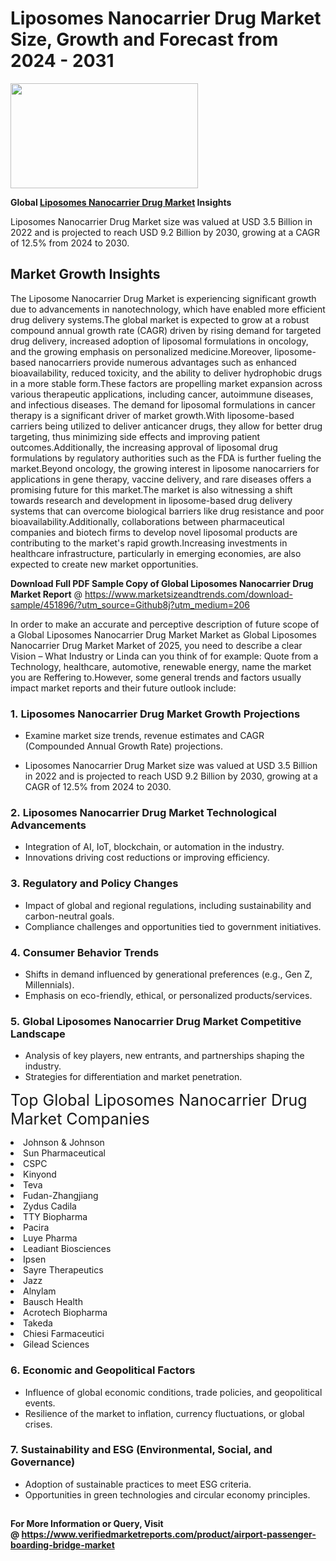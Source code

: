 <H1>Liposomes Nanocarrier Drug Market Size, Growth and Forecast from 2024 - 2031</H1><img class="aligncenter size-medium wp-image-584254" src="https://thirdeyenews.in/wp-content/uploads/2024/09/Global-Market-Research-300x168.jpeg" alt="" width="300" height="168" /><p><strong>Global&nbsp;<a href="https://www.marketsizeandtrends.com/download-sample/451896/?utm_source=Github8j?utm_medium=206">Liposomes Nanocarrier Drug Market</a> Insights</strong></p><p>Liposomes Nanocarrier Drug Market size was valued at USD 3.5 Billion in 2022 and is projected to reach USD 9.2 Billion by 2030, growing at a CAGR of 12.5% from 2024 to 2030.</p><p><h2>Market Growth Insights</h2> The Liposome Nanocarrier Drug Market is experiencing significant growth due to advancements in nanotechnology, which have enabled more efficient drug delivery systems.The global market is expected to grow at a robust compound annual growth rate (CAGR) driven by rising demand for targeted drug delivery, increased adoption of liposomal formulations in oncology, and the growing emphasis on personalized medicine.Moreover, liposome-based nanocarriers provide numerous advantages such as enhanced bioavailability, reduced toxicity, and the ability to deliver hydrophobic drugs in a more stable form.These factors are propelling market expansion across various therapeutic applications, including cancer, autoimmune diseases, and infectious diseases. The demand for liposomal formulations in cancer therapy is a significant driver of market growth.With liposome-based carriers being utilized to deliver anticancer drugs, they allow for better drug targeting, thus minimizing side effects and improving patient outcomes.Additionally, the increasing approval of liposomal drug formulations by regulatory authorities such as the FDA is further fueling the market.Beyond oncology, the growing interest in liposome nanocarriers for applications in gene therapy, vaccine delivery, and rare diseases offers a promising future for this market.The market is also witnessing a shift towards research and development in liposome-based drug delivery systems that can overcome biological barriers like drug resistance and poor bioavailability.Additionally, collaborations between pharmaceutical companies and biotech firms to develop novel liposomal products are contributing to the market's rapid growth.Increasing investments in healthcare infrastructure, particularly in emerging economies, are also expected to create new market opportunities.</p><p><span class=""><strong>Download Full PDF Sample Copy of Global Liposomes Nanocarrier Drug Market Report</strong> @ <a href="https://www.marketsizeandtrends.com/download-sample/451896/?utm_source=Github8j?utm_medium=206" target="_blank">https://www.marketsizeandtrends.com/download-sample/451896/?utm_source=Github8j?utm_medium=206</a></span></p><p>In order to make an accurate and perceptive description of future scope of a Global&nbsp;Liposomes Nanocarrier Drug Market Market as Global&nbsp;Liposomes Nanocarrier Drug Market Market of 2025, you need to describe a clear Vision &ndash; What Industry or Linda can you think of for example: Quote from a Technology, healthcare, automotive, renewable energy, name the market you are Reffering to.However, some general trends and factors usually impact market reports and their future outlook include:</p><h3>1.&nbsp;<strong>Liposomes Nanocarrier Drug Market Growth Projections</strong></h3><ul><li>Examine market size trends, revenue estimates and CAGR (Compounded Annual Growth Rate) projections.</li><li><p>Liposomes Nanocarrier Drug Market size was valued at USD 3.5 Billion in 2022 and is projected to reach USD 9.2 Billion by 2030, growing at a CAGR of 12.5% from 2024 to 2030.</p></li></ul><h3>2.&nbsp;<strong>Liposomes Nanocarrier Drug Market Technological Advancements</strong></h3><ul><li>Integration of AI, IoT, blockchain, or automation in the industry.</li><li>Innovations driving cost reductions or improving efficiency.</li></ul><h3>3.&nbsp;<strong>Regulatory and Policy Changes</strong></h3><ul><li>Impact of global and regional regulations, including sustainability and carbon-neutral goals.</li><li>Compliance challenges and opportunities tied to government initiatives.</li></ul><h3>4.&nbsp;<strong>Consumer Behavior Trends</strong></h3><ul><li>Shifts in demand influenced by generational preferences (e.g., Gen Z, Millennials).</li><li>Emphasis on eco-friendly, ethical, or personalized products/services.</li></ul><h3>5.&nbsp;<strong>Global Liposomes Nanocarrier Drug Market Competitive Landscape</strong></h3><ul><li>Analysis of key players, new entrants, and partnerships shaping the industry.</li><li>Strategies for differentiation and market penetration.</li></ul><p data-pm-slice="1 1 []"><span style="color: inherit; font-family: inherit; font-size: 25px;">Top Global Liposomes Nanocarrier Drug Market Companies</span></p><div class="" data-test-id=""><p><li>Johnson & Johnson</li><li> Sun Pharmaceutical</li><li> CSPC</li><li> Kinyond</li><li> Teva</li><li> Fudan-Zhangjiang</li><li> Zydus Cadila</li><li> TTY Biopharma</li><li> Pacira</li><li> Luye Pharma</li><li> Leadiant Biosciences</li><li> Ipsen</li><li> Sayre Therapeutics</li><li> Jazz</li><li> Alnylam</li><li> Bausch Health</li><li> Acrotech Biopharma</li><li> Takeda</li><li> Chiesi Farmaceutici</li><li> Gilead Sciences</li></p></div><h3>6.&nbsp;<strong>Economic and Geopolitical Factors</strong></h3><ul><li>Influence of global economic conditions, trade policies, and geopolitical events.</li><li>Resilience of the market to inflation, currency fluctuations, or global crises.</li></ul><h3>7.&nbsp;<strong>Sustainability and ESG (Environmental, Social, and Governance)</strong></h3><ul><li>Adoption of sustainable practices to meet ESG criteria.</li><li>Opportunities in green technologies and circular economy principles.</li></ul><h2><strong style="font-size: 14px;">For More Information or Query, Visit @&nbsp;</strong><a style="background-color: #ffffff; font-size: 14px;" href="https://www.marketsizeandtrends.com/report/liposomes-nanocarrier-drug-market/" target="_blank">https://www.verifiedmarketreports.com/product/airport-passenger-boarding-bridge-market</a></h2>